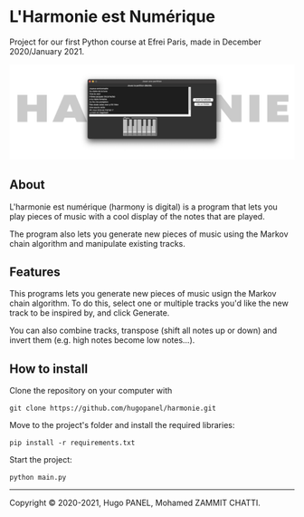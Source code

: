 # L'Harmonie est Numérique

Project for our first Python course at Efrei Paris, made in December 2020/January 2021.

![](readme_assets/harmonie_header.png)

## About

L'harmonie est numérique (harmony is digital) is a program that lets you play pieces of music with a cool display of the notes that are played.

The program also lets you generate new pieces of music using the Markov chain algorithm and manipulate existing tracks.

## Features

This programs lets you generate new pieces of music usign the Markov chain algorithm. To do this, select one or multiple tracks you'd like the new track to be inspired by, and click Generate.

You can also combine tracks, transpose (shift all notes up or down) and invert them (e.g. high notes become low notes...).

## How to install

Clone the repository on your computer with

```shell
git clone https://github.com/hugopanel/harmonie.git
```

Move to the project's folder and install the required libraries:

```shell
pip install -r requirements.txt
```

Start the project:

```shell
python main.py
```

---

Copyright &copy; 2020-2021, Hugo PANEL, Mohamed ZAMMIT CHATTI.
